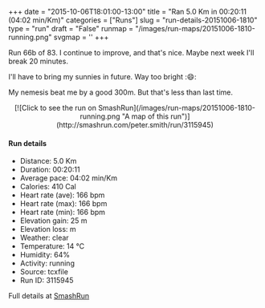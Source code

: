 +++
date = "2015-10-06T18:01:00-13:00"
title = "Ran 5.0 Km in 00:20:11 (04:02 min/Km)"
categories = ["Runs"]
slug = "run-details-20151006-1810"
type = "run"
draft = "False"
runmap = "/images/run-maps/20151006-1810-running.png"
svgmap = '<polyline points="96 79, 89 78, 80 83, 69 98, 62 96, 53 100, 39 97, 39 94, 37 82, 5 71, 5 68, 18 35, 56 1, 65 0, 69 3, 67 6, 59 13, 43 28, 29 41, 66 6, 66 1, 54 1, 17 37, 3 71, 39 82, 37 95, 51 100, 72 96, 75 86, 97 75">'
+++

Run 66b of 83. I continue to improve, and that's nice. Maybe next week I'll break 20 minutes. 

I'll have to bring my sunnies in future. Way too bright ::smile::

My nemesis beat me by a good 300m. But that's less than last time. 



<!--more-->

<center>
[![Click to see the run on SmashRun](/images/run-maps/20151006-1810-running.png "A map of this run")](http://smashrun.com/peter.smith/run/3115945)
</center>

#### Run details

* Distance: 5.0 Km
* Duration: 00:20:11
* Average pace: 04:02 min/Km
* Calories: 410 Cal
* Heart rate (ave): 166 bpm
* Heart rate (max): 166 bpm
* Heart rate (min): 166 bpm
* Elevation gain: 25 m
* Elevation loss:  m
* Weather: clear
* Temperature: 14 &deg;C
* Humidity: 64%
* Activity: running
* Source: tcxfile
* Run ID: 3115945

Full details at [SmashRun](http://smashrun.com/peter.smith/run/3115945)